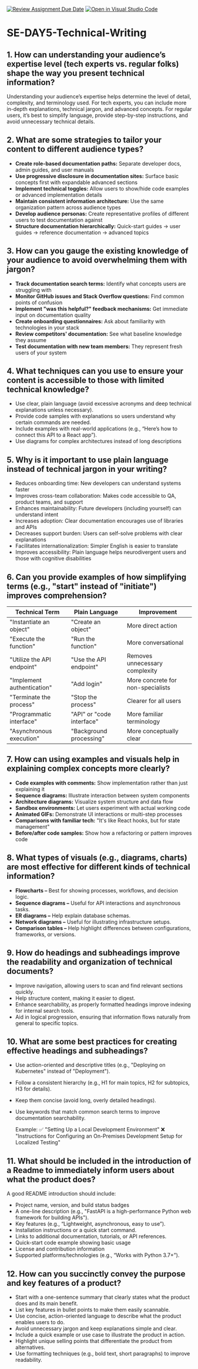 [![Review Assignment Due Date](https://classroom.github.com/assets/deadline-readme-button-22041afd0340ce965d47ae6ef1cefeee28c7c493a6346c4f15d667ab976d596c.svg)](https://classroom.github.com/a/zsAR-pyY)
[![Open in Visual Studio Code](https://classroom.github.com/assets/open-in-vscode-2e0aaae1b6195c2367325f4f02e2d04e9abb55f0b24a779b69b11b9e10269abc.svg)](https://classroom.github.com/online_ide?assignment_repo_id=18748801&assignment_repo_type=AssignmentRepo)
# SE-DAY5-Technical-Writing
## 1. How can understanding your audience’s expertise level (tech experts vs. regular folks) shape the way you present technical information?

Understanding your audience’s expertise helps determine the level of detail, complexity, and terminology used. For tech experts, you can include more in-depth explanations, technical jargon, and advanced concepts. For regular users, it’s best to simplify language, provide step-by-step instructions, and avoid unnecessary technical details.

## 2. What are some strategies to tailor your content to different audience types?

- **Create role-based documentation paths:** Separate developer docs, admin guides, and user manuals
- **Use progressive disclosure in documentation sites:** Surface basic concepts first with expandable advanced sections
- **Implement technical toggles:** Allow users to show/hide code examples or advanced implementation details
- **Maintain consistent information architecture:** Use the same organization pattern across audience types
- **Develop audience personas:** Create representative profiles of different users to test documentation against
- **Structure documentation hierarchically:** Quick-start guides → user guides → reference documentation → advanced topics

## 3. How can you gauge the existing knowledge of your audience to avoid overwhelming them with jargon?

- **Track documentation search terms:** Identify what concepts users are struggling with
- **Monitor GitHub issues and Stack Overflow questions:** Find common points of confusion
- **Implement "was this helpful?" feedback mechanisms:** Get immediate input on documentation quality
- **Create onboarding questionnaires:** Ask about familiarity with technologies in your stack
- **Review competitors' documentation:** See what baseline knowledge they assume
- **Test documentation with new team members:** They represent fresh users of your system

## 4. What techniques can you use to ensure your content is accessible to those with limited technical knowledge?

- Use clear, plain language (avoid excessive acronyms and deep technical explanations unless necessary).
- Provide code samples with explanations so users understand why certain commands are needed.
- Include examples with real-world applications (e.g., “Here’s how to connect this API to a React app”).
- Use diagrams for complex architectures instead of long descriptions
  
## 5. Why is it important to use plain language instead of technical jargon in your writing?

- Reduces onboarding time: New developers can understand systems faster
- Improves cross-team collaboration: Makes code accessible to QA, product teams, and support
- Enhances maintainability: Future developers (including yourself) can understand intent
- Increases adoption: Clear documentation encourages use of libraries and APIs
- Decreases support burden: Users can self-solve problems with clear explanations
- Facilitates internationalization: Simpler English is easier to translate
- Improves accessibility: Plain language helps neurodivergent users and those with cognitive disabilities
  
## 6. Can you provide examples of how simplifying terms (e.g., "start" instead of "initiate") improves comprehension?

|Technical Term | Plain Language | Improvement |
| ------ |------| ------ |
|"Instantiate an object" |"Create an object" |More direct action|
|"Execute the function" | "Run the function" | More conversational |
| "Utilize the API endpoint" | "Use the API endpoint" |Removes unnecessary complexity|
|"Implement authentication" |"Add login"| More concrete for non-specialists|
|"Terminate the process" | "Stop the process" |Clearer for all users |
|"Programmatic interface" | "API" or "code interface" | More familiar terminology |
|"Asynchronous execution" |"Background processing" |More conceptually clear |


## 7. How can using examples and visuals help in explaining complex concepts more clearly?

- **Code examples with comments:** Show implementation rather than just explaining it
- **Sequence diagrams:** Illustrate interaction between system components
- **Architecture diagrams:** Visualize system structure and data flow
- **Sandbox environments:** Let users experiment with actual working code
- **Animated GIFs:** Demonstrate UI interactions or multi-step processes
- **Comparisons with familiar tech:** "It's like React hooks, but for state management"
- **Before/after code samples:** Show how a refactoring or pattern improves code

## 8. What types of visuals (e.g., diagrams, charts) are most effective for different kinds of technical information?

- **Flowcharts –** Best for showing processes, workflows, and decision logic.
- **Sequence diagrams –** Useful for API interactions and asynchronous tasks.
- **ER diagrams –** Help explain database schemas.
- **Network diagrams –** Useful for illustrating infrastructure setups.
- **Comparison tables –** Help highlight differences between configurations, frameworks, or versions.

## 9. How do headings and subheadings improve the readability and organization of technical documents?

- Improve navigation, allowing users to scan and find relevant sections quickly.
- Help structure content, making it easier to digest.
- Enhance searchability, as properly formatted headings improve indexing for internal search tools.
- Aid in logical progression, ensuring that information flows naturally from general to specific topics.

## 10. What are some best practices for creating effective headings and subheadings?

- Use action-oriented and descriptive titles (e.g., "Deploying on Kubernetes" instead of "Deployment").
- Follow a consistent hierarchy (e.g., H1 for main topics, H2 for subtopics, H3 for details).
- Keep them concise (avoid long, overly detailed headings).
- Use keywords that match common search terms to improve documentation searchability.

  Example:
✅ "Setting Up a Local Development Environment"
❌ "Instructions for Configuring an On-Premises Development Setup for Localized Testing"

## 11. What should be included in the introduction of a Readme to immediately inform users about what the product does?

A good README introduction should include:

- Project name, version, and build status badges
- A one-line description (e.g., "FastAPI is a high-performance Python web framework for building APIs").
- Key features (e.g., “Lightweight, asynchronous, easy to use”).
- Installation instructions or a quick start command.
- Links to additional documentation, tutorials, or API references.
- Quick-start code example showing basic usage
- License and contribution information
- Supported platforms/technologies (e.g., “Works with Python 3.7+”).

## 12. How can you succinctly convey the purpose and key features of a product?

- Start with a one-sentence summary that clearly states what the product does and its main benefit.
- List key features in bullet points to make them easily scannable.
- Use concise, action-oriented language to describe what the product enables users to do.
- Avoid unnecessary jargon and keep explanations simple and clear.
- Include a quick example or use case to illustrate the product in action.
- Highlight unique selling points that differentiate the product from alternatives.
- Use formatting techniques (e.g., bold text, short paragraphs) to improve readability.
